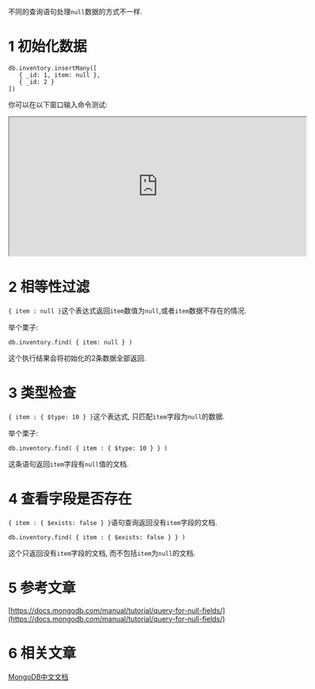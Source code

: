 不同的查询语句处理`null`数据的方式不一样.

1 初始化数据
===

```
db.inventory.insertMany([
   { _id: 1, item: null },
   { _id: 2 }
])
```

你可以在以下窗口输入命令测试:

<iframe class="mws-root" allowfullscreen="" sandbox="allow-scripts allow-same-origin" width="600" height="280" src="https://mws.mongodb.com/?version=3.4"></iframe>

2 相等性过滤
===

`{ item : null }`这个表达式返回`item`数值为`null`,或者`item`数据不存在的情况.

举个栗子:

```
db.inventory.find( { item: null } )
```

这个执行结果会将初始化的2条数据全部返回.

3 类型检查
===

`{ item : { $type: 10 } }`这个表达式, 只匹配`item`字段为`null`的数据.

举个栗子:

```
db.inventory.find( { item : { $type: 10 } } )
```

这条语句返回`item`字段有`null`值的文档.

4 查看字段是否存在
===

`{ item : { $exists: false } }`语句查询返回没有`item`字段的文档.

```
db.inventory.find( { item : { $exists: false } } )
```

这个只返回没有`item`字段的文档, 而不包括`item`为`null`的文档.

5 参考文章
===

[https://docs.mongodb.com/manual/tutorial/query-for-null-fields/](https://docs.mongodb.com/manual/tutorial/query-for-null-fields/)

6 相关文章
===
 
[MongoDB中文文档](http://localhost/article/mongodb/index.html)
